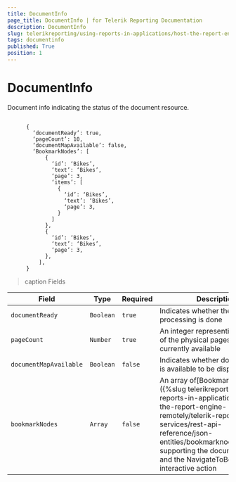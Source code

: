 ```yaml
---
title: DocumentInfo
page_title: DocumentInfo | for Telerik Reporting Documentation
description: DocumentInfo
slug: telerikreporting/using-reports-in-applications/host-the-report-engine-remotely/telerik-reporting-rest-services/rest-api-reference/json-entities/documentinfo
tags: documentinfo
published: True
position: 1
---
```


# DocumentInfo



Document info indicating the status of the document resource.       

## 

    
          {
            ‘documentReady’: true,
            ‘pageCount’: 10,
            ‘documentMapAvailable’: false,
            ‘BookmarkNodes’: [
                {
                  ‘id’: ‘Bikes’,
                  ‘text’: ‘Bikes’,
                  ‘page’: 3,
                  ‘items’: [
                    {
                      ‘id’: ‘Bikes’,
                      ‘text’: ‘Bikes’,
                      ‘page’: 3,
                    }
                  ]
                },
                {
                  ‘id’: ‘Bikes’,
                  ‘text’: ‘Bikes’,
                  ‘page’: 3,
                },
              ],
          }

        

>caption Fields

| Field | Type | Required | Description |
| ------ | ------ | ------ | ------ |
|`documentReady`|`Boolean`|`true`|Indicates whether the document processing is done|
|`pageCount`|`Number`|`true`|An integer representing the count of the physical pages that are currently available|
|`documentMapAvailable`|`Boolean`|`false`|Indicates whether document map is available to be displayed|
|`bookmarkNodes`|`Array`|`false`|An array of[BookmarkNode]({%slug telerikreporting/using-reports-in-applications/host-the-report-engine-remotely/telerik-reporting-rest-services/rest-api-reference/json-entities/bookmarknode%})objects supporting the document map and the NavigateToBookmark interactive action|


